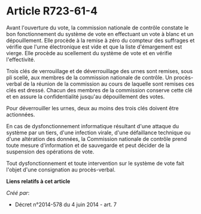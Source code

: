 # Article R723-61-4

Avant l'ouverture du vote, la commission nationale de contrôle constate le bon fonctionnement du système de vote en
effectuant un vote à blanc et un dépouillement. Elle procède à la remise à zéro du compteur des suffrages et vérifie que
l'urne électronique est vide et que la liste d'émargement est vierge. Elle procède au scellement du système de vote et en
vérifie l'effectivité. 

Trois clés de verrouillage et de déverrouillage des urnes sont remises, sous pli scellé, aux membres de la commission
nationale de contrôle. Un procès-verbal de la réunion de la commission au cours de laquelle sont remises ces clés est dressé.
Chacun des membres de la commission conserve cette clé et en assure la confidentialité jusqu'au dépouillement des votes. 

Pour déverrouiller les urnes, deux au moins des trois clés doivent être actionnées. 

En cas de dysfonctionnement informatique résultant d'une attaque du système par un tiers, d'une infection virale, d'une
défaillance technique ou d'une altération des données, la Commission nationale de contrôle prend toute mesure d'information
et de sauvegarde et peut décider de la suspension des opérations de vote. 

Tout dysfonctionnement et toute intervention sur le système de vote fait l'objet d'une consignation au procès-verbal.

**Liens relatifs à cet article**

_Créé par_:

  - Décret n°2014-578 du 4 juin 2014 - art. 7
